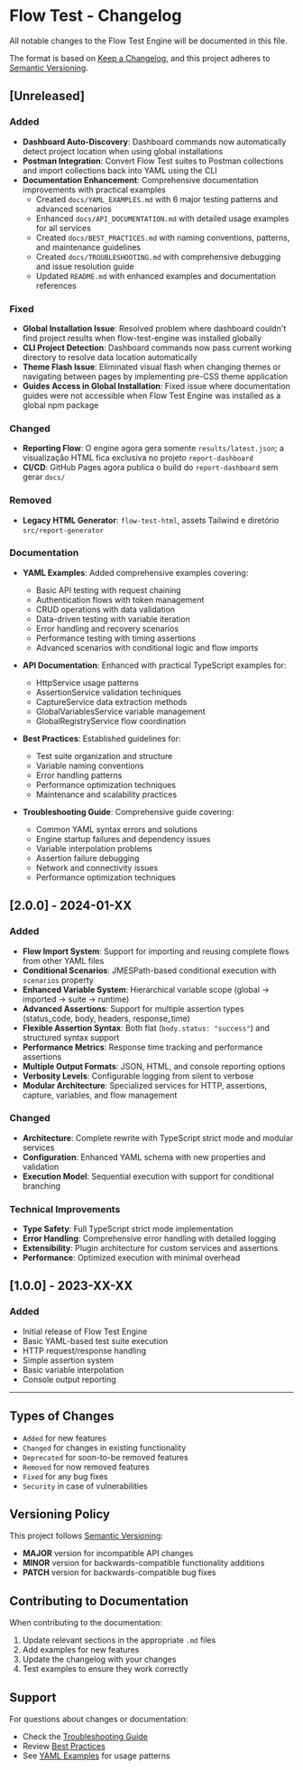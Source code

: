 # Flow Test - Changelog

All notable changes to the Flow Test Engine will be documented in this file.

The format is based on [Keep a Changelog](https://keepachangelog.com/en/1.0.0/),
and this project adheres to [Semantic Versioning](https://semver.org/spec/v2.0.0.html).

## [Unreleased]

### Added
- **Dashboard Auto-Discovery**: Dashboard commands now automatically detect project location when using global installations
- **Postman Integration**: Convert Flow Test suites to Postman collections and import collections back into YAML using the CLI
- **Documentation Enhancement**: Comprehensive documentation improvements with practical examples
  - Created `docs/YAML_EXAMPLES.md` with 6 major testing patterns and advanced scenarios
  - Enhanced `docs/API_DOCUMENTATION.md` with detailed usage examples for all services
  - Created `docs/BEST_PRACTICES.md` with naming conventions, patterns, and maintenance guidelines
  - Created `docs/TROUBLESHOOTING.md` with comprehensive debugging and issue resolution guide
  - Updated `README.md` with enhanced examples and documentation references

### Fixed
- **Global Installation Issue**: Resolved problem where dashboard couldn't find project results when flow-test-engine was installed globally
- **CLI Project Detection**: Dashboard commands now pass current working directory to resolve data location automatically
- **Theme Flash Issue**: Eliminated visual flash when changing themes or navigating between pages by implementing pre-CSS theme application
- **Guides Access in Global Installation**: Fixed issue where documentation guides were not accessible when Flow Test Engine was installed as a global npm package

### Changed
- **Reporting Flow**: O engine agora gera somente `results/latest.json`; a visualização HTML fica exclusiva no projeto `report-dashboard`
- **CI/CD**: GitHub Pages agora publica o build do `report-dashboard` sem gerar `docs/`

### Removed
- **Legacy HTML Generator**: `flow-test-html`, assets Tailwind e diretório `src/report-generator`

### Documentation
- **YAML Examples**: Added comprehensive examples covering:
  - Basic API testing with request chaining
  - Authentication flows with token management
  - CRUD operations with data validation
  - Data-driven testing with variable iteration
  - Error handling and recovery scenarios
  - Performance testing with timing assertions
  - Advanced scenarios with conditional logic and flow imports

- **API Documentation**: Enhanced with practical TypeScript examples for:
  - HttpService usage patterns
  - AssertionService validation techniques
  - CaptureService data extraction methods
  - GlobalVariablesService variable management
  - GlobalRegistryService flow coordination

- **Best Practices**: Established guidelines for:
  - Test suite organization and structure
  - Variable naming conventions
  - Error handling patterns
  - Performance optimization techniques
  - Maintenance and scalability practices

- **Troubleshooting Guide**: Comprehensive guide covering:
  - Common YAML syntax errors and solutions
  - Engine startup failures and dependency issues
  - Variable interpolation problems
  - Assertion failure debugging
  - Network and connectivity issues
  - Performance optimization techniques

## [2.0.0] - 2024-01-XX

### Added
- **Flow Import System**: Support for importing and reusing complete flows from other YAML files
- **Conditional Scenarios**: JMESPath-based conditional execution with `scenarios` property
- **Enhanced Variable System**: Hierarchical variable scope (global → imported → suite → runtime)
- **Advanced Assertions**: Support for multiple assertion types (status_code, body, headers, response_time)
- **Flexible Assertion Syntax**: Both flat (`body.status: "success"`) and structured syntax support
- **Performance Metrics**: Response time tracking and performance assertions
- **Multiple Output Formats**: JSON, HTML, and console reporting options
- **Verbosity Levels**: Configurable logging from silent to verbose
- **Modular Architecture**: Specialized services for HTTP, assertions, capture, variables, and flow management

### Changed
- **Architecture**: Complete rewrite with TypeScript strict mode and modular services
- **Configuration**: Enhanced YAML schema with new properties and validation
- **Execution Model**: Sequential execution with support for conditional branching

### Technical Improvements
- **Type Safety**: Full TypeScript strict mode implementation
- **Error Handling**: Comprehensive error handling with detailed logging
- **Extensibility**: Plugin architecture for custom services and assertions
- **Performance**: Optimized execution with minimal overhead

## [1.0.0] - 2023-XX-XX

### Added
- Initial release of Flow Test Engine
- Basic YAML-based test suite execution
- HTTP request/response handling
- Simple assertion system
- Basic variable interpolation
- Console output reporting

---

## Types of Changes
- `Added` for new features
- `Changed` for changes in existing functionality
- `Deprecated` for soon-to-be removed features
- `Removed` for now removed features
- `Fixed` for any bug fixes
- `Security` in case of vulnerabilities

## Versioning Policy
This project follows [Semantic Versioning](https://semver.org/):
- **MAJOR** version for incompatible API changes
- **MINOR** version for backwards-compatible functionality additions
- **PATCH** version for backwards-compatible bug fixes

## Contributing to Documentation
When contributing to the documentation:
1. Update relevant sections in the appropriate `.md` files
2. Add examples for new features
3. Update the changelog with your changes
4. Test examples to ensure they work correctly

## Support
For questions about changes or documentation:
- Check the [Troubleshooting Guide](./docs/TROUBLESHOOTING.md)
- Review [Best Practices](./docs/BEST_PRACTICES.md)
- See [YAML Examples](./docs/YAML_EXAMPLES.md) for usage patterns
